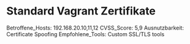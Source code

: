 # Standard Vagrant Zertifikate

Betroffene_Hosts: 192.168.20.10,11,12
CVSS_Score: 5,9
Ausnutzbarkeit: Certificate Spoofing
Empfohlene_Tools: Custom SSL/TLS tools